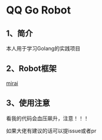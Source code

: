 # QQ Go Robot

## 1、简介

本人用于学习Golang的实践项目

## 2、Robot框架

[mirai](https://github.com/mamoe/mirai)

## 3、使用注意

看我的代码会血压飙升，注意！！！

如果大佬有建议的话可以提issue或者pr